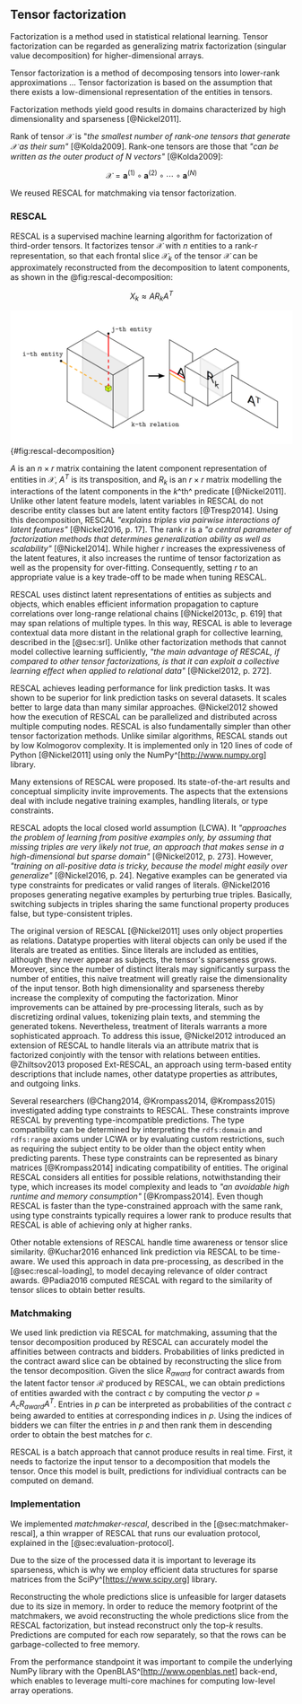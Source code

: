 ## Tensor factorization

<!--
TODO: Re-read:
- <https://pdfs.semanticscholar.org/308b/f5b1b6cd5c2124d7589945f715b0adc7b8f8.pdf>
- <https://pdfs.semanticscholar.org/c971/32a582efacd84d6550ad8107d1ad9a83a88e.pdf>
- <http://machinelearning.wustl.edu/mlpapers/paper_files/ICML2011Nickel_438.pdf>
- <https://pdfs.semanticscholar.org/498c/a0a1f8c980586408addf7ab2919ecdb7dd3d.pdf>

- <https://en.wikipedia.org/wiki/Tensor_rank_decomposition>
- <https://en.wikipedia.org/wiki/Tensor_(intrinsic_definition)#Tensor_rank>
-->

<!--
Tensor factorization in broad strokes, link to statistical relational learning
-->

Factorization is a method used in statistical relational learning.
Tensor factorization can be regarded as generalizing matrix factorization (singular value decomposition) for higher-dimensional arrays.

Tensor factorization is a method of decomposing tensors into lower-rank approximations ...
Tensor factorization is based on the assumption that there exists a low-dimensional representation of the entities in tensors.

Factorization methods yield good results in domains characterized by high dimensionality and sparseness [@Nickel2011].

Rank of tensor $\mathcal{X}$ is "*the smallest number of rank-one tensors that generate $\mathcal{X}$ as their sum"* [@Kolda2009].
Rank-one tensors are those that *"can be written as the outer product of $N$ vectors"* [@Kolda2009]:

$$\mathcal{X} = \mathbf{a}^{(1)} \circ \mathbf{a}^{(2)} \circ \cdots \circ \mathbf{a}^{(N)}$$

<!--
low-rank factorization
*"The rank of a tensor $\mathcal{X}$, denoted as $rank(\mathcal{X})$, is defined as the smallest number of rank one tensors that generate $\mathcal{X}$ as their sum."* [@Kolda2009]

FIXME: Clarify when "tensor factorization" means a method and when its result. We should probably use "tensor decomposition" for the result (and define it explicitly).

Tensor factorization produces a latent feature model.
- explains triples by latent features of entities
- factorizes a partially observed tensor

Tensor factorizations generalizes matrix factorization.
decomposition into a product of two or more simpler tensors or matrices

Tensor factorization has applications in many domains, such as chemometrics or mining of social networks.

Theoretical generalization of the abilities of tensor factorization is in @Nickel2013b.
decompositions are possible because most tensors have latent structure

Tensor factorization is inefficient if data contains a lot of strongly connected graph components.
Decomposition addresses high dimensionality and sparseness.

tensor decompositions for learning latent variable models
matrices $R$ are low-rank matrix approximations

numpy.dot implements the matrix product (i.e. sum of rows times columns)

Dealing with the noise in the data
Perspective of probabilistic databases

Hybrid approaches combining multiple methods
- E.g., re-ranking

Latent factors

Traditional methods for statistical relational learning, such as Markov logic networks, suffer from poor scalability.
Tensor factorization was shown to scale well.

tensor factorization can be considered a generalization of the matrix singular value decomposition

There are many methods for factorization of tensors representing RDF data.
Cite related work? [@Franz2009]
Why have we chosen RESCAL?

Relations are functions of a linear combination of latent factors.

Factorization reduces the noise in the input tensor [@Zhiltsov2013, p. 1254].
-->

We reused RESCAL for matchmaking via tensor factorization.

### RESCAL

RESCAL is a supervised machine learning algorithm for factorization of third-order tensors.
It factorizes tensor $\mathcal{X}$ with $n$ entities to a rank-$r$ representation, so that each frontal slice $\mathcal{X}_{k}$ of the tensor $\mathcal{X}$ can be approximately reconstructed from the decomposition to latent components, as shown in the @fig:rescal-decomposition: <!-- _b -->

$$X_{k} \approx AR_{k}A^{T}$$

![RESCAL decomposition, adopted from @Nickel2012](img/rescal_decomposition.png){#fig:rescal-decomposition}

$A$ is an $n \times r$ matrix containing the latent component representation of entities in $\mathcal{X}$, $A^{T}$ is its transposition, and $R_{k}$ is an $r \times r$ matrix modelling the interactions of the latent components in the $k$^th^ predicate [@Nickel2011]. <!-- _b -->
Unlike other latent feature models, latent variables in RESCAL do not describe entity classes but are latent entity factors [@Tresp2014].
Using this decomposition, RESCAL *"explains triples via pairwise interactions of latent features"* [@Nickel2016, p. 17].
The rank $r$ is a *"a central parameter of factorization methods that determines generalization ability as well as scalability"* [@Nickel2014].
While higher $r$ increases the expressiveness of the latent features, it also increases the runtime of tensor factorization as well as the propensity for over-fitting.
Consequently, setting $r$ to an appropriate value is a key trade-off to be made when tuning RESCAL.

RESCAL uses distinct latent representations of entities as subjects and objects, which enables efficient information propagation to capture correlations over long-range relational chains [@Nickel2013c, p. 619] that may span relations of multiple types.
In this way, RESCAL is able to leverage contextual data more distant in the relational graph for collective learning, described in the [@sec:srl].
Unlike other factorization methods that cannot model collective learning sufficiently, *"the main advantage of RESCAL, if compared to other tensor factorizations, is that it can exploit a collective learning effect when applied to relational data"* [@Nickel2012, p. 272].

RESCAL achieves leading performance for link prediction tasks.
It was shown to be superior for link prediction tasks on several datasets.
It scales better to large data than many similar approaches.
@Nickel2012 showed how the execution of RESCAL can be parallelized and distributed across multiple computing nodes.
RESCAL is also fundamentally simpler than other tensor factorization methods. 
Unlike similar algorithms, RESCAL stands out by low Kolmogorov complexity.
It is implemented only in 120 lines of code of Python [@Nickel2011] using only the NumPy^[<http://www.numpy.org>] library.

<!-- Extensions -->

Many extensions of RESCAL were proposed.
Its state-of-the-art results and conceptual simplicity invite improvements.
The aspects that the extensions deal with include negative training examples, handling literals, or type constraints.

<!-- Negative examples -->

RESCAL adopts the local closed world assumption (LCWA).
It *"approaches the problem of learning from positive examples only, by assuming that missing triples are very likely not true, an approach that makes sense in a high-dimensional but sparse domain"* [@Nickel2012, p. 273].
However, *"training on all-positive data is tricky, because the model might easily over generalize"* [@Nickel2016, p. 24].
Negative examples can be generated via type constraints for predicates or valid ranges of literals.
@Nickel2016 proposes generating negative examples by perturbing true triples.
Basically, switching subjects in triples sharing the same functional property produces false, but type-consistent triples.

<!-- Handling literals -->

The original version of RESCAL [@Nickel2011] uses only object properties as relations.
Datatype properties with literal objects can only be used if the literals are treated as entities.
Since literals are included as entities, although they never appear as subjects, the tensor's sparseness grows. 
Moreover, since the number of distinct literals may significantly surpass the number of entities, this naïve treatment will greatly raise the dimensionality of the input tensor. 
Both high dimensionality and sparseness thereby increase the complexity of computing the factorization.
Minor improvements can be attained by pre-processing literals, such as by discretizing ordinal values, tokenizing plain texts, and stemming the generated tokens.
Nevertheless, treatment of literals warrants a more sophisticated approach.
To address this issue, @Nickel2012 introduced an extension of RESCAL to handle literals via an attribute matrix that is factorized conjointly with the tensor with relations between entities.
@Zhiltsov2013 proposed Ext-RESCAL, an approach using term-based entity descriptions that include names, other datatype properties as attributes, and outgoing links.

<!-- Type constraints -->

Several researchers (@Chang2014, @Krompass2014, @Krompass2015) investigated adding type constraints to RESCAL.
These constraints improve RESCAL by preventing type-incompatible predictions.
The type compatibility can be determined by interpreting the `rdfs:domain` and `rdfs:range` axioms under LCWA or by evaluating custom restrictions, such as requiring the subject entity to be older than the object entity when predicting parents.
These type constraints can be represented as binary matrices [@Krompass2014] indicating compatibility of entities.
The original RESCAL considers all entities for possible relations, notwithstanding their type, which increases its model complexity and leads to *"an avoidable high runtime and memory consumption"* [@Krompass2014].
Even though RESCAL is faster than the type-constrained approach with the same rank, using type constraints typically requires a lower rank to produce results that RESCAL is able of achieving only at higher ranks.

<!-- Other extensions -->

Other notable extensions of RESCAL handle time awareness or tensor slice similarity.
@Kuchar2016 enhanced link prediction via RESCAL to be time-aware.
We used this approach in data pre-processing, as described in the [@sec:rescal-loading], to model decaying relevance of older contract awards.
@Padia2016 computed RESCAL with regard to the similarity of tensor slices to obtain better results.

### Matchmaking

We used link prediction via RESCAL for matchmaking, assuming that the tensor decomposition produced by RESCAL can accurately model the affinities between contracts and bidders.
Probabilities of links predicted in the contract award slice can be obtained by reconstructing the slice from the tensor decomposition.
Given the slice $R_{award}$ for contract awards from the latent factor tensor $\mathcal{R}$ produced by RESCAL, we can obtain predictions of entities awarded with the contract $c$ by computing the vector $p = A_{c}R_{award}A^{T}$. <!-- _b -->
Entries in $p$ can be interpreted as probabilities of the contract $c$ being awarded to entities at corresponding indices in $p$.
Using the indices of bidders we can filter the entries in $p$ and then rank them in descending order to obtain the best matches for $c$.

<!--
Matchmaking as link prediction (~ tensor completion)

Link prediction ranks entries in the reconstructed tensor by their values (components/factors?).

matrix slice $R_{award}$ for contract awards from the latent factor tensor $\mathcal{R}$
$C' \subset C$ are the withheld contracts
contract $c \in C'$

select only the entries for indices of bidders
sort in descending order
select top 10 entries
FIXME: Put the details (e.g., top 10 entries) into the evaluation section?

Ranking: no threshold
As reported in [@Nickel2012], determining a reasonable threshold is difficult, because the high sparseness causes a bias towards zero: *"However, due to a general sparseness of relationships there is a strong bias towards zero, which makes it difficult to select a reasonable threshold $\theta$"* [@Nickel2012, 274].
ranking by the likelyhood that the predicted relation exists => no threshold needed
-->

<!-- Limitations -->

RESCAL is a batch approach that cannot produce results in real time.
First, it needs to factorize the input tensor to a decomposition that models the tensor.
Once this model is built, predictions for individiual contracts can be computed on demand.

### Implementation

We implemented *matchmaker-rescal*, described in the [@sec:matchmaker-rescal], a thin wrapper of RESCAL that runs our evaluation protocol, explained in the [@sec:evaluation-protocol].

Due to the size of the processed data it is important to leverage its sparseness, which is why we employ efficient data structures for sparse matrices from the SciPy^[<https://www.scipy.org>] library.

Reconstructing the whole predictions slice is unfeasible for larger datasets due to its size in memory.
In order to reduce the memory footprint of the matchmakers, we avoid reconstructing the whole predictions slice from the RESCAL factorization, but instead reconstruct only the top-$k$ results.
Predictions are computed for each row separately, so that the rows can be garbage-collected to free memory.

From the performance standpoint it was important to compile the underlying NumPy library with the OpenBLAS^[<http://www.openblas.net>] back-end, which enables to leverage multi-core machines for computing low-level array operations.

<!--
Out-takes:

Experiments with YAGO in @Nickel2012 also include materialized `rdf:type` inferences.
- Should we do the same?

Alternative method for link prediction using tensor representation of RDF:
<http://semdeep.iiia.csic.es/files/SemDeep-17_paper_3.pdf>

Alternative approach: Markov Random Fields (very flexible, but computationally expensive)

RESCAL exploits idiosyncratic properties of relational data.
*"RESCAL can be regarded as a latent-variable model for multi-relational data"* [@Nickel2012, p. 273]

RESCAL does not require strict feature modelling.
RESCAL may be used to generate similarities between entities that may be then used in non-relational methods.

**Comparison with matrix factorization**

RESCAL is similar to matrix factorization (MF) methods used in recommender systems [@Nickel2016, p. 18].
MF offers good scalability, predictive accuracy, and modelling flexibility [@Koren2009, p. 44].
MF allows to incorporate both explicit and implicit feedback.
However, reshaping tensors into matrices causes data loss.

Switching objects in triples sharing the same predicate (under LCWA) is valid for functional properties.
@Nickel2016 proposes an approach that assumes the generated triples to be likely false.
*"local closed world assumption (LCWA), which is often used for training relational models"* [@Nickel2016, p. 13]
-->
